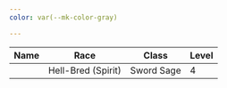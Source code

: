```yaml
---
color: var(--mk-color-gray)

---
```

| Name | Race               | Class      | Level |
| ---- | ------------------ | ---------- | ----- |
|      | Hell-Bred (Spirit) | Sword Sage | 4     |
